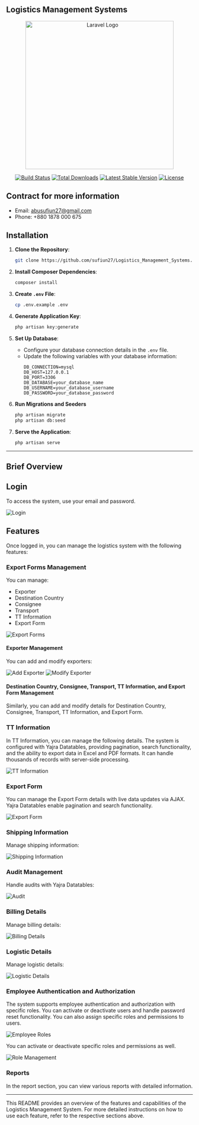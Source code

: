 ## Logistics Management Systems

<p align="center"><a href="https://laravel.com" target="_blank"><img src="https://raw.githubusercontent.com/laravel/art/master/logo-lockup/5%20SVG/2%20CMYK/1%20Full%20Color/laravel-logolockup-cmyk-red.svg" width="400" alt="Laravel Logo"></a></p>

<p align="center">
<a href="https://github.com/laravel/framework/actions"><img src="https://github.com/laravel/framework/workflows/tests/badge.svg" alt="Build Status"></a>
<a href="https://packagist.org/packages/laravel/framework"><img src="https://img.shields.io/packagist/dt/laravel/framework" alt="Total Downloads"></a>
<a href="https://packagist.org/packages/laravel/framework"><img src="https://img.shields.io/packagist/v/laravel/framework" alt="Latest Stable Version"></a>
<a href="https://packagist.org/packages/laravel/framework"><img src="https://img.shields.io/packagist/l/laravel/framework" alt="License"></a>
</p>

## Contract for more information
- Email: abusufiun27@gmail.com
- Phone: +880 1878 000 675

## Installation

1. **Clone the Repository**: 
   ```bash
   git clone https://github.com/sufiun27/Logistics_Management_Systems.git
   ```

2. **Install Composer Dependencies**: 
   ```bash
   composer install
   ```

3. **Create `.env` File**: 
   ```bash
   cp .env.example .env
   ```

4. **Generate Application Key**: 
   ```bash
   php artisan key:generate
   ```

5. **Set Up Database**: 
   - Configure your database connection details in the `.env` file.
   - Update the following variables with your database information:
     ```
     DB_CONNECTION=mysql
     DB_HOST=127.0.0.1
     DB_PORT=3306
     DB_DATABASE=your_database_name
     DB_USERNAME=your_database_username
     DB_PASSWORD=your_database_password
     ```

6. **Run Migrations and Seeders**  
   ```bash
   php artisan migrate
   php artisan db:seed
   ```

7. **Serve the Application**: 
   ```bash
   php artisan serve
   ```
<hr>

## Brief Overview

## Login
To access the system, use your email and password.

![Login](image.png)

## Features
Once logged in, you can manage the logistics system with the following features:

### Export Forms Management
You can manage:
- Exporter
- Destination Country
- Consignee
- Transport
- TT Information
- Export Form

![Export Forms](image-1.png)

#### Exporter Management
You can add and modify exporters:

![Add Exporter](image-2.png)
![Modify Exporter](image-3.png)

#### Destination Country, Consignee, Transport, TT Information, and Export Form Management
Similarly, you can add and modify details for Destination Country, Consignee, Transport, TT Information, and Export Form.

### TT Information
In TT Information, you can manage the following details. The system is configured with Yajra Datatables, providing pagination, search functionality, and the ability to export data in Excel and PDF formats. It can handle thousands of records with server-side processing.

![TT Information](image-4.png)

### Export Form
You can manage the Export Form details with live data updates via AJAX. Yajra Datatables enable pagination and search functionality.

![Export Form](image-5.png)

### Shipping Information
Manage shipping information:

![Shipping Information](image-6.png)

### Audit Management
Handle audits with Yajra Datatables:

![Audit](image-7.png)

### Billing Details
Manage billing details:

![Billing Details](image-8.png)

### Logistic Details
Manage logistic details:

![Logistic Details](image-9.png)

### Employee Authentication and Authorization
The system supports employee authentication and authorization with specific roles. You can activate or deactivate users and handle password reset functionality. You can also assign specific roles and permissions to users.

![Employee Roles](image-10.png)

You can activate or deactivate specific roles and permissions as well.

![Role Management](image-11.png)

### Reports
In the report section, you can view various reports with detailed information.

---

This README provides an overview of the features and capabilities of the Logistics Management System. For more detailed instructions on how to use each feature, refer to the respective sections above.

```
